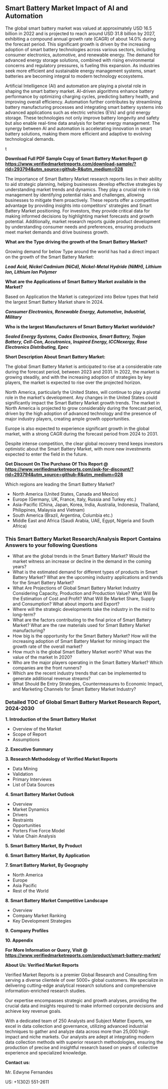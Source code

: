 <h2>Smart Battery Market Impact of AI and Automation</h2><p>The global smart battery market was valued at approximately USD 16.5 billion in 2022 and is projected to reach around USD 31.8 billion by 2027, exhibiting a compound annual growth rate (CAGR) of about 14.0% during the forecast period. This significant growth is driven by the increasing adoption of smart battery technologies across various sectors, including consumer electronics, automotive, and renewable energy. The demand for advanced energy storage solutions, combined with rising environmental concerns and regulatory pressures, is fueling this expansion. As industries seek more efficient and sustainable energy management systems, smart batteries are becoming integral to modern technology ecosystems.</p><p>Artificial Intelligence (AI) and automation are playing a pivotal role in shaping the smart battery market. AI-driven algorithms enhance battery performance by optimizing charging cycles, predicting battery health, and improving overall efficiency. Automation further contributes by streamlining battery manufacturing processes and integrating smart battery systems into advanced applications such as electric vehicles (EVs) and grid energy storage. These technologies not only improve battery longevity and safety but also enable real-time data analysis for better energy management. The synergy between AI and automation is accelerating innovation in smart battery solutions, making them more efficient and adaptive to evolving technological demands.</p>t</p><p id="" class=""><strong>Download Full PDF Sample Copy of Smart Battery Market Report @ <a href="https://www.verifiedmarketreports.com/download-sample/?rid=293794&utm_source=github-R&utm_medium=028" target="_blank">https://www.verifiedmarketreports.com/download-sample/?rid=293794&utm_source=github-R&utm_medium=028</a></strong></p><p>The importance of&nbsp;Smart Battery Market research reports lies in their ability to aid strategic planning, helping businesses develop effective strategies by understanding market trends and dynamics. They play a crucial role in risk management by identifying potential risks and challenges, allowing businesses to mitigate them proactively. These reports offer a competitive advantage by providing insights into competitors' strategies and Smart Battery Market positioning. For investors, they provide critical data for making informed decisions by highlighting market forecasts and growth potential. Additionally, market research reports guide product development by understanding consumer needs and preferences, ensuring products meet market demands and drive business growth.</p><p><strong>What are the&nbsp;Type driving the growth of the Smart Battery Market?</strong></p><p id="" class="">Growing demand for below Type around the world has had a direct impact on the growth of the Smart Battery Market:</p><em><strong>Lead Acid, Nickel Cadmium (NiCd), Nickel-Metal Hydride (NiMH), Lithium Ion, Lithium Ion Polymer</strong></em></p><strong>What are the&nbsp;Applications&nbsp;of Smart Battery Market available in the Market?</strong></p><p id="" class="">Based on Application the Market is categorized into Below types that held the largest Smart Battery Market share In 2024.</p><em><strong>Consumer Electronics, Renewable Energy, Automotive, Industrial, Military</strong></em></p><strong>Who is the largest Manufacturers of Smart Battery Market worldwide?</strong></p><p><em><strong>Sealed Energy Systems, Cadex Electronics, Smart Battery, Trojan Battery, Cell-Con, Accutronics, Inspired Energy, ICCNexergy, Rose Electronics Distributing, Epec</strong></em></p><p id="" class=""><strong>Short Description About Smart Battery Market:</strong></p><p>The global Smart Battery Market is anticipated to rise at a considerable rate during the forecast period, between 2023 and 2031. In 2022, the market is growing steadily, and with the increasing adoption of strategies by key players, the market is expected to rise over the projected horizon.</p><p>North America, particularly the United States, will continue to play a pivotal role in the market's development. Any changes in the United States could significantly impact the Smart Battery Market growth trends. The market in North America is projected to grow considerably during the forecast period, driven by the high adoption of advanced technology and the presence of major industry players, creating ample growth opportunities.</p><p>Europe is also expected to experience significant growth in the global market, with a strong CAGR during the forecast period from 2024 to 2031.</p><p>Despite intense competition, the clear global recovery trend keeps investors optimistic about the Smart Battery Market, with more new investments expected to enter the field in the future.</p><p id="" class=""><strong>Get Discount On The Purchase Of This Report @ <a href="https://www.verifiedmarketreports.com/ask-for-discount/?rid=293794&utm_source=github-R&utm_medium=028" target="_blank">https://www.verifiedmarketreports.com/ask-for-discount/?rid=293794&utm_source=github-R&utm_medium=028</a></strong></p>Which regions are leading the Smart Battery Market?</p><ul><li>North America (United States, Canada and Mexico)</li><li>Europe (Germany, UK, France, Italy, Russia and Turkey etc.)</li><li>Asia-Pacific (China, Japan, Korea, India, Australia, Indonesia, Thailand, Philippines, Malaysia and Vietnam)</li><li>South America (Brazil, Argentina, Columbia etc.)</li><li>Middle East and Africa (Saudi Arabia, UAE, Egypt, Nigeria and South Africa)</li></ul><h3 id="" class="">This Smart Battery Market Research/Analysis Report Contains Answers to your following Questions</h3><ul><li>What are the global trends in the Smart Battery Market? Would the market witness an increase or decline in the demand in the coming years?</li><li>What is the estimated demand for different types of products in Smart Battery Market? What are the upcoming industry applications and trends for the Smart Battery Market?</li><li>What Are Projections of Global Smart Battery Market Industry Considering Capacity, Production and Production Value? What Will Be the Estimation of Cost and Profit? What Will Be Market Share, Supply and Consumption? What about imports and Export?</li><li>Where will the strategic developments take the industry in the mid to long-term?</li><li>What are the factors contributing to the final price of Smart Battery Market? What are the raw materials used for Smart Battery Market manufacturing?</li><li>How big is the opportunity for the Smart Battery Market? How will the increasing adoption of Smart Battery Market for mining impact the growth rate of the overall market?</li><li>How much is the global Smart Battery Market worth? What was the value of the market In 2020?</li><li>Who are the major players operating in the Smart Battery Market? Which companies are the front runners?</li><li>Which are the recent industry trends that can be implemented to generate additional revenue streams?</li><li>What Should Be Entry Strategies, Countermeasures to Economic Impact, and Marketing Channels for Smart Battery Market Industry?</li></ul><h3 id="" class="">Detailed TOC of Global Smart Battery Market Research Report, 2024-2030</h3><p id="" class=""><strong>1. Introduction of the Smart Battery Market</strong></p><ul><li>Overview of the Market</li><li>Scope of Report</li><li>Assumptions</li></ul><p id="" class=""><strong>2. Executive Summary</strong></p><p id="" class=""><strong>3. Research Methodology of Verified Market Reports</strong></p><ul><li>Data Mining</li><li>Validation</li><li>Primary Interviews</li><li>List of Data Sources</li></ul><p id="" class=""><strong>4. Smart Battery Market Outlook</strong></p><ul><li>Overview</li><li>Market Dynamics</li><li>Drivers</li><li>Restraints</li><li>Opportunities</li><li>Porters Five Force Model</li><li>Value Chain Analysis</li></ul><p id="" class=""><strong>5. Smart Battery Market, By Product</strong></p><p id="" class=""><strong>6. Smart Battery Market, By Application</strong></p><p id="" class=""><strong>7. Smart Battery Market, By Geography</strong></p><ul><li>North America</li><li>Europe</li><li>Asia Pacific</li><li>Rest of the World</li></ul><p id="" class=""><strong>8. Smart Battery Market Competitive Landscape</strong></p><ul><li>Overview</li><li>Company Market Ranking</li><li>Key Development Strategies</li></ul><p id="" class=""><strong>9. Company Profiles</strong></p><p id="" class=""><strong>10. Appendix</strong></p><p id="" class=""><strong>For More Information or Query, Visit @ <a href="https://www.verifiedmarketreports.com/product/smart-battery-market/" target="_blank">https://www.verifiedmarketreports.com/product/smart-battery-market/</a></strong></p><p id="" class=""><strong>About Us: Verified Market Reports</strong></p><p id="" class="">Verified Market Reports is a premier Global Research and Consulting firm serving a diverse clientele of over 5000+ global customers. We specialize in delivering cutting-edge analytical research solutions and comprehensive information-enriched research studies.</p><p id="" class="">Our expertise encompasses strategic and growth analyses, providing the crucial data and insights required to make informed corporate decisions and achieve key revenue goals.</p><p id="" class="">With a dedicated team of 250 Analysts and Subject Matter Experts, we excel in data collection and governance, utilizing advanced industrial techniques to gather and analyze data across more than 25,000 high-impact and niche markets. Our analysts are adept at integrating modern data collection methods with superior research methodologies, ensuring the production of precise and insightful research based on years of collective experience and specialized knowledge.</p><p id="" class=""><strong>Contact us:</strong></p><p id="" class="">Mr. Edwyne Fernandes</p><p id="" class="">US: +1(302) 551-2611</p>